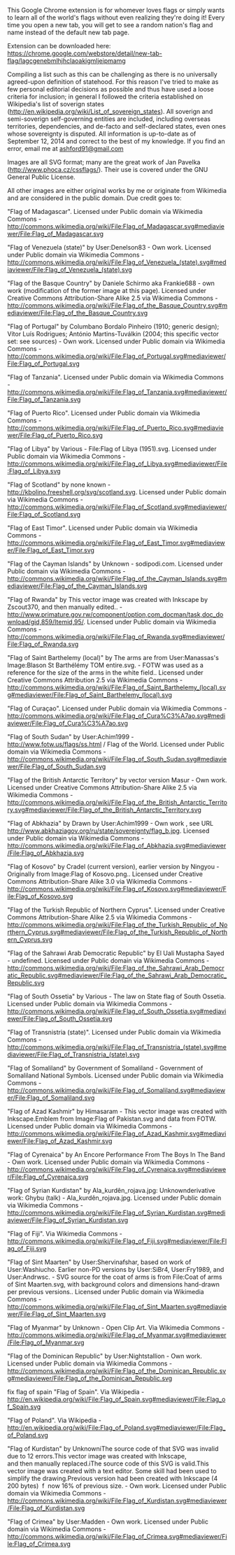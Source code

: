 This Google Chrome extension is for whomever loves flags or simply wants to learn all of the world's flags without even realizing they're doing it! Every time you open a new tab, you will get to see a random nation's flag and name instead of the default new tab page.

Extension can be downloaded here: https://chrome.google.com/webstore/detail/new-tab-flag/lagcgenebmlhjhclaoakigmljeipmamg

Compiling a list such as this can be challenging as there is no universally agreed-upon definition of statehood. For this reason I've tried to make as few personal editorial decisions as possible and thus have used a loose criteria for inclusion; in general I followed the criteria established on Wikipedia's list of soverign states (http://en.wikipedia.org/wiki/List_of_sovereign_states). All soverign and semi-soverign self-governing entities are included, including overseas territories, dependencies, and de-facto and self-declared states, even ones whose sovereignty is disputed. All information is up-to-date as of September 12, 2014 and correct to the best of my knowledge. If you find an error, email me at ashford91@gmail.com

Images are all SVG format; many are the great work of Jan Pavelka (http://www.phoca.cz/cssflags/). Their use is covered under the GNU General Public License.

All other images are either original works by me or originate from Wikimedia and are considered in the public domain. Due credit goes to:

"Flag of Madagascar". Licensed under Public domain via Wikimedia Commons - http://commons.wikimedia.org/wiki/File:Flag_of_Madagascar.svg#mediaviewer/File:Flag_of_Madagascar.svg

"Flag of Venezuela (state)" by User:Denelson83 - Own work. Licensed under Public domain via Wikimedia Commons - http://commons.wikimedia.org/wiki/File:Flag_of_Venezuela_(state).svg#mediaviewer/File:Flag_of_Venezuela_(state).svg

"Flag of the Basque Country" by Daniele Schirmo aka Frankie688 - own work (modification of the former image at this page). Licensed under Creative Commons Attribution-Share Alike 2.5 via Wikimedia Commons - http://commons.wikimedia.org/wiki/File:Flag_of_the_Basque_Country.svg#mediaviewer/File:Flag_of_the_Basque_Country.svg

"Flag of Portugal" by Columbano Bordalo Pinheiro (1910; generic design); Vítor Luís Rodrigues; António Martins-Tuválkin (2004; this specific vector set: see sources) - Own work. Licensed under Public domain via Wikimedia Commons - http://commons.wikimedia.org/wiki/File:Flag_of_Portugal.svg#mediaviewer/File:Flag_of_Portugal.svg

"Flag of Tanzania". Licensed under Public domain via Wikimedia Commons - http://commons.wikimedia.org/wiki/File:Flag_of_Tanzania.svg#mediaviewer/File:Flag_of_Tanzania.svg

"Flag of Puerto Rico". Licensed under Public domain via Wikimedia Commons - http://commons.wikimedia.org/wiki/File:Flag_of_Puerto_Rico.svg#mediaviewer/File:Flag_of_Puerto_Rico.svg

"Flag of Libya" by Various - File:Flag of Libya (1951).svg. Licensed under Public domain via Wikimedia Commons - http://commons.wikimedia.org/wiki/File:Flag_of_Libya.svg#mediaviewer/File:Flag_of_Libya.svg

"Flag of Scotland" by none known - http://kbolino.freeshell.org/svg/scotland.svg. Licensed under Public domain via Wikimedia Commons - http://commons.wikimedia.org/wiki/File:Flag_of_Scotland.svg#mediaviewer/File:Flag_of_Scotland.svg

"Flag of East Timor". Licensed under Public domain via Wikimedia Commons - http://commons.wikimedia.org/wiki/File:Flag_of_East_Timor.svg#mediaviewer/File:Flag_of_East_Timor.svg

"Flag of the Cayman Islands" by Unknown - sodipodi.com. Licensed under Public domain via Wikimedia Commons - http://commons.wikimedia.org/wiki/File:Flag_of_the_Cayman_Islands.svg#mediaviewer/File:Flag_of_the_Cayman_Islands.svg

"Flag of Rwanda" by This vector image was created with Inkscape by Zscout370, and then manually edited.. - http://www.primature.gov.rw/component/option,com_docman/task,doc_download/gid,859/Itemid,95/. Licensed under Public domain via Wikimedia Commons - http://commons.wikimedia.org/wiki/File:Flag_of_Rwanda.svg#mediaviewer/File:Flag_of_Rwanda.svg

"Flag of Saint Barthelemy (local)" by The arms are from User:Manassas's Image:Blason St Barthélémy TOM entire.svg. - FOTW was used as a reference for the size of the arms in the white field.. Licensed under Creative Commons Attribution 2.5 via Wikimedia Commons - http://commons.wikimedia.org/wiki/File:Flag_of_Saint_Barthelemy_(local).svg#mediaviewer/File:Flag_of_Saint_Barthelemy_(local).svg

"Flag of Curaçao". Licensed under Public domain via Wikimedia Commons - http://commons.wikimedia.org/wiki/File:Flag_of_Cura%C3%A7ao.svg#mediaviewer/File:Flag_of_Cura%C3%A7ao.svg

"Flag of South Sudan" by User:Achim1999 - http://www.fotw.us/flags/ss.html / Flag of the World. Licensed under Public domain via Wikimedia Commons - http://commons.wikimedia.org/wiki/File:Flag_of_South_Sudan.svg#mediaviewer/File:Flag_of_South_Sudan.svg

"Flag of the British Antarctic Territory" by vector version Masur - Own work. Licensed under Creative Commons Attribution-Share Alike 2.5 via Wikimedia Commons - http://commons.wikimedia.org/wiki/File:Flag_of_the_British_Antarctic_Territory.svg#mediaviewer/File:Flag_of_the_British_Antarctic_Territory.svg

"Flag of Abkhazia" by Drawn by User:Achim1999 - Own work , see URL http://www.abkhaziagov.org/ru/state/sovereignty/flag_b.jpg. Licensed under Public domain via Wikimedia Commons - http://commons.wikimedia.org/wiki/File:Flag_of_Abkhazia.svg#mediaviewer/File:Flag_of_Abkhazia.svg

"Flag of Kosovo" by Cradel (current version), earlier version by Ningyou - Originally from Image:Flag of Kosovo.png.. Licensed under Creative Commons Attribution-Share Alike 3.0 via Wikimedia Commons - http://commons.wikimedia.org/wiki/File:Flag_of_Kosovo.svg#mediaviewer/File:Flag_of_Kosovo.svg

"Flag of the Turkish Republic of Northern Cyprus". Licensed under Creative Commons Attribution-Share Alike 2.5 via Wikimedia Commons - http://commons.wikimedia.org/wiki/File:Flag_of_the_Turkish_Republic_of_Northern_Cyprus.svg#mediaviewer/File:Flag_of_the_Turkish_Republic_of_Northern_Cyprus.svg

"Flag of the Sahrawi Arab Democratic Republic" by El Uali Mustapha Sayed - undefined. Licensed under Public domain via Wikimedia Commons - http://commons.wikimedia.org/wiki/File:Flag_of_the_Sahrawi_Arab_Democratic_Republic.svg#mediaviewer/File:Flag_of_the_Sahrawi_Arab_Democratic_Republic.svg

"Flag of South Ossetia" by Various - The law on State flag of South Ossetia. Licensed under Public domain via Wikimedia Commons - http://commons.wikimedia.org/wiki/File:Flag_of_South_Ossetia.svg#mediaviewer/File:Flag_of_South_Ossetia.svg

"Flag of Transnistria (state)". Licensed under Public domain via Wikimedia Commons - http://commons.wikimedia.org/wiki/File:Flag_of_Transnistria_(state).svg#mediaviewer/File:Flag_of_Transnistria_(state).svg

"Flag of Somaliland" by Government of Somaliland - Government of Somaliland National Symbols. Licensed under Public domain via Wikimedia Commons - http://commons.wikimedia.org/wiki/File:Flag_of_Somaliland.svg#mediaviewer/File:Flag_of_Somaliland.svg

"Flag of Azad Kashmir" by Himasaram - This vector image was created with Inkscape.Emblem from Image:Flag of Pakistan.svg and data from FOTW. Licensed under Public domain via Wikimedia Commons - http://commons.wikimedia.org/wiki/File:Flag_of_Azad_Kashmir.svg#mediaviewer/File:Flag_of_Azad_Kashmir.svg

"Flag of Cyrenaica" by An Encore Performance From The Boys In The Band - Own work. Licensed under Public domain via Wikimedia Commons - http://commons.wikimedia.org/wiki/File:Flag_of_Cyrenaica.svg#mediaviewer/File:Flag_of_Cyrenaica.svg

"Flag of Syrian Kurdistan" by Ala_kurdên_rojava.jpg: Unknownderivative work: Ghybu (talk) - Ala_kurdên_rojava.jpg. Licensed under Public domain via Wikimedia Commons - http://commons.wikimedia.org/wiki/File:Flag_of_Syrian_Kurdistan.svg#mediaviewer/File:Flag_of_Syrian_Kurdistan.svg

"Flag of Fiji". Via Wikimedia Commons - http://commons.wikimedia.org/wiki/File:Flag_of_Fiji.svg#mediaviewer/File:Flag_of_Fiji.svg

"Flag of Sint Maarten" by User:Shervinafshar, based on work of User:Washiucho. Earlier non-PD versions by User:SiBr4, User:Fry1989, and User:Andrwsc. - SVG source for the coat of arms is from File:Coat of arms of Sint Maarten.svg, with background colors and dimensions hand-drawn per previous versions.. Licensed under Public domain via Wikimedia Commons - http://commons.wikimedia.org/wiki/File:Flag_of_Sint_Maarten.svg#mediaviewer/File:Flag_of_Sint_Maarten.svg

"Flag of Myanmar" by Unknown - Open Clip Art. Via Wikimedia Commons - http://commons.wikimedia.org/wiki/File:Flag_of_Myanmar.svg#mediaviewer/File:Flag_of_Myanmar.svg

"Flag of the Dominican Republic" by User:Nightstallion - Own work. Licensed under Public domain via Wikimedia Commons - http://commons.wikimedia.org/wiki/File:Flag_of_the_Dominican_Republic.svg#mediaviewer/File:Flag_of_the_Dominican_Republic.svg

fix flag of spain
"Flag of Spain". Via Wikipedia - http://en.wikipedia.org/wiki/File:Flag_of_Spain.svg#mediaviewer/File:Flag_of_Spain.svg

"Flag of Poland". Via Wikipedia - http://en.wikipedia.org/wiki/File:Flag_of_Poland.svg#mediaviewer/File:Flag_of_Poland.svg

"Flag of Kurdistan" by UnknowniThe source code of that SVG was invalid due to 12 errors.This vector image was created with Inkscape, and then manually replaced.iThe source code of this SVG is valid.This vector image was created with a text editor. Some skill had been used to simplify the drawing.Previous version had been created with Inkscape (4 200 bytes)  f  now 16% of previous size. - Own work. Licensed under Public domain via Wikimedia Commons - http://commons.wikimedia.org/wiki/File:Flag_of_Kurdistan.svg#mediaviewer/File:Flag_of_Kurdistan.svg

"Flag of Crimea" by User:Madden - Own work. Licensed under Public domain via Wikimedia Commons - http://commons.wikimedia.org/wiki/File:Flag_of_Crimea.svg#mediaviewer/File:Flag_of_Crimea.svg

